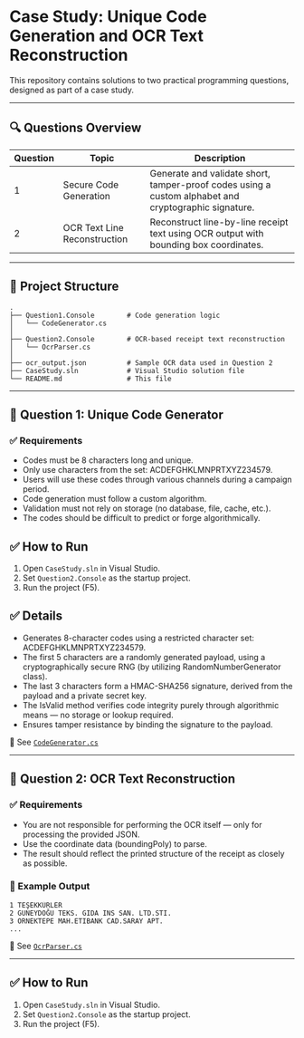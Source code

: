 ﻿
# Case Study: Unique Code Generation and OCR Text Reconstruction

This repository contains solutions to two practical programming questions, designed as part of a case study.

---

## 🔍 Questions Overview

| Question | Topic                        | Description |
|----------|-----------------------------|-------------|
| 1        | Secure Code Generation       | Generate and validate short, tamper-proof codes using a custom alphabet and cryptographic signature. |
| 2        | OCR Text Line Reconstruction | Reconstruct line-by-line receipt text using OCR output with bounding box coordinates. |

---

## 📁 Project Structure

```
.
├── Question1.Console        # Code generation logic
│   └── CodeGenerator.cs
│
├── Question2.Console        # OCR-based receipt text reconstruction
│   └── OcrParser.cs
│
├── ocr_output.json          # Sample OCR data used in Question 2
├── CaseStudy.sln            # Visual Studio solution file
└── README.md                # This file
```

---

## 🧩 Question 1: Unique Code Generator

### ✅ Requirements
- Codes must be 8 characters long and unique.
- Only use characters from the set: ACDEFGHKLMNPRTXYZ234579.
- Users will use these codes through various channels during a campaign period.
- Code generation must follow a custom algorithm.
- Validation must not rely on storage (no database, file, cache, etc.).
- The codes should be difficult to predict or forge algorithmically.


## ✅ How to Run
1. Open `CaseStudy.sln` in Visual Studio.
2. Set `Question2.Console` as the startup project.
3. Run the project (F5).


## ✅ Details
- Generates 8-character codes using a restricted character set: ACDEFGHKLMNPRTXYZ234579.
- The first 5 characters are a randomly generated payload, using a cryptographically secure RNG (by utilizing RandomNumberGenerator class).
- The last 3 characters form a HMAC-SHA256 signature, derived from the payload and a private secret key.
- The IsValid method verifies code integrity purely through algorithmic means — no storage or lookup required.
- Ensures tamper resistance by binding the signature to the payload.




📄 See [`CodeGenerator.cs`](Question1/Question1.Console/CodeGenerator.cs)

---

## 🧾 Question 2: OCR Text Reconstruction


### ✅ Requirements
- You are not responsible for performing the OCR itself — only for processing the provided JSON.
- Use the coordinate data (boundingPoly) to parse.
- The result should reflect the printed structure of the receipt as closely as possible.

### 🔄 Example Output

```
1 TEŞEKKÜRLER
2 GUNEYDOĞU TEKS. GIDA INS SAN. LTD.STI.
3 ORNEKTEPE MAH.ETIBANK CAD.SARAY APT.
...
```

📄 See [`OcrParser.cs`](Question2/Question2.Console/OcrParser.cs)

---

## ✅ How to Run

1. Open `CaseStudy.sln` in Visual Studio.
2. Set `Question2.Console` as the startup project.
3. Run the project (F5).



